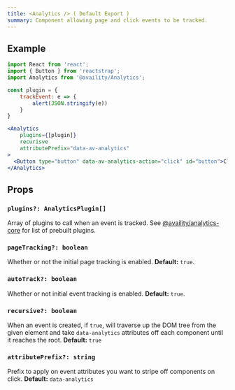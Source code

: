 ```yaml
---
title: <Analytics /> ( Default Export )
summary: Component allowing page and click events to be tracked.
---
```


## Example

```jsx
import React from 'react';
import { Button } from 'reactstrap';
import Analytics from '@availity/Analytics';

const plugin = {
    trackEvent: e => {
        alert(JSON.stringify(e))
    }
}

<Analytics
    plugins={[plugin]}
    recurisve
    attributePrefix="data-av-analytics"
>
  <Button type="button" data-av-analytics-action="click" id="button">Click Me</Button>
</Analytics>
```

## Props

### `plugins?: AnalyticsPlugin[]`

Array of plugins to call when an event is tracked. See [@availity/analytics-core](/sdk-js) for list of prebuilt plugins.

### `pageTracking?: boolean`

Whether or not the initial page tracking is enabled. **Default:** `true`.

### `autoTrack?: boolean`

Whether or not initial event tracking is enabled. **Default:** `true`.

### `recursive?: boolean`

When an event is created, if `true`, will traverse up the DOM tree from the given element and take `data-analytics` attributes off each component until it reaches the root. **Default:** `true`

### `attributePrefix?: string`

Prefix to apply on event attributes you want to stripe off components on click. **Default:** `data-analytics`
